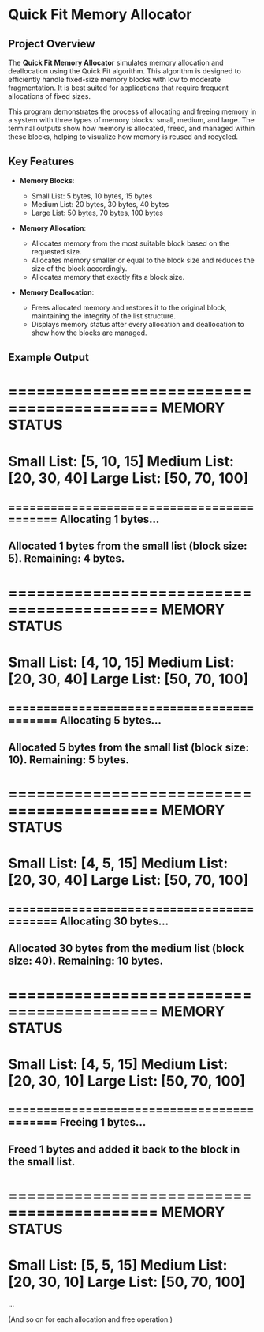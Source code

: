 # Quick Fit Memory Allocator

## Project Overview

The **Quick Fit Memory Allocator** simulates memory allocation and deallocation using the Quick Fit algorithm. This algorithm is designed to efficiently handle fixed-size memory blocks with low to moderate fragmentation. It is best suited for applications that require frequent allocations of fixed sizes.

This program demonstrates the process of allocating and freeing memory in a system with three types of memory blocks: small, medium, and large. The terminal outputs show how memory is allocated, freed, and managed within these blocks, helping to visualize how memory is reused and recycled.

## Key Features

- **Memory Blocks**: 
  - Small List: 5 bytes, 10 bytes, 15 bytes
  - Medium List: 20 bytes, 30 bytes, 40 bytes
  - Large List: 50 bytes, 70 bytes, 100 bytes

- **Memory Allocation**: 
  - Allocates memory from the most suitable block based on the requested size.
  - Allocates memory smaller or equal to the block size and reduces the size of the block accordingly.
  - Allocates memory that exactly fits a block size.

- **Memory Deallocation**: 
  - Frees allocated memory and restores it to the original block, maintaining the integrity of the list structure.
  - Displays memory status after every allocation and deallocation to show how the blocks are managed.

## Example Output

==========================================
              MEMORY STATUS              
==========================================
Small List:  [5, 10, 15]
Medium List: [20, 30, 40]
Large List:  [50, 70, 100]
==========================================

==========================================
Allocating 1 bytes...
------------------------------------------
Allocated 1 bytes from the small list (block size: 5). Remaining: 4 bytes.
------------------------------------------

==========================================
              MEMORY STATUS              
==========================================
Small List:  [4, 10, 15]
Medium List: [20, 30, 40]
Large List:  [50, 70, 100]
==========================================

==========================================
Allocating 5 bytes...
------------------------------------------
Allocated 5 bytes from the small list (block size: 10). Remaining: 5 bytes.
------------------------------------------

==========================================
              MEMORY STATUS              
==========================================
Small List:  [4, 5, 15]
Medium List: [20, 30, 40]
Large List:  [50, 70, 100]
==========================================

==========================================
Allocating 30 bytes...
------------------------------------------
Allocated 30 bytes from the medium list (block size: 40). Remaining: 10 bytes.
------------------------------------------

==========================================
              MEMORY STATUS              
==========================================
Small List:  [4, 5, 15]
Medium List: [20, 30, 10]
Large List:  [50, 70, 100]
==========================================

==========================================
Freeing 1 bytes...
------------------------------------------
Freed 1 bytes and added it back to the block in the small list.
------------------------------------------

==========================================
              MEMORY STATUS              
==========================================
Small List:  [5, 5, 15]
Medium List: [20, 30, 10]
Large List:  [50, 70, 100]
==========================================

...

(And so on for each allocation and free operation.)
